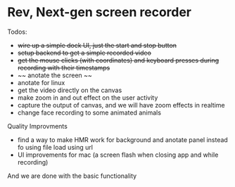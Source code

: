# Rev, Next-gen screen recorder

Todos:

- ~~wire up a simple dock UI, just the start and stop button~~
- ~~setup backend to get a simple recorded video~~
- ~~get the mouse clicks (with coordinates) and keyboard presses during recording with their timestamps~~
- ~~ anotate the screen ~~
- anotate for linux
- get the video directly on the canvas
- make zoom in and out effect on the user activity
- capture the output of canvas, and we will have zoom effects in realtime
- change face recording to some animated animals

Quality Improvments

- find a way to make HMR work for background and anotate panel instead fo using file load using url
- UI improvements for mac (a screen flash when closing app and while recording)

And we are done with the basic functionality
